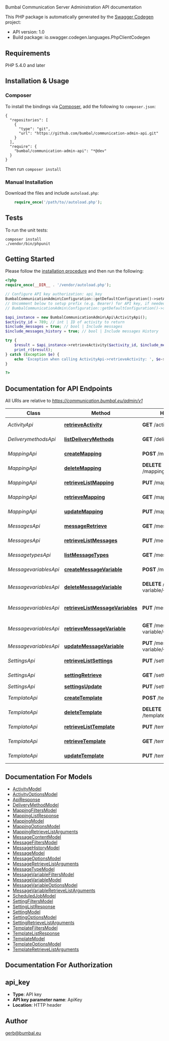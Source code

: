 # 
Bumbal Communication Server Administration API documentation

This PHP package is automatically generated by the [Swagger Codegen](https://github.com/swagger-api/swagger-codegen) project:

- API version: 1.0
- Build package: io.swagger.codegen.languages.PhpClientCodegen

## Requirements

PHP 5.4.0 and later

## Installation & Usage
### Composer

To install the bindings via [Composer](http://getcomposer.org/), add the following to `composer.json`:

```
{
  "repositories": [
    {
      "type": "git",
      "url": "https://github.com/bumbal/communication-admin-api.git"
    }
  ],
  "require": {
    "bumbal/communication-admin-api": "*@dev"
  }
}
```

Then run `composer install`

### Manual Installation

Download the files and include `autoload.php`:

```php
    require_once('/path/to//autoload.php');
```

## Tests

To run the unit tests:

```
composer install
./vendor/bin/phpunit
```

## Getting Started

Please follow the [installation procedure](#installation--usage) and then run the following:

```php
<?php
require_once(__DIR__ . '/vendor/autoload.php');

// Configure API key authorization: api_key
BumbalCommunicationAdmin\Configuration::getDefaultConfiguration()->setApiKey('ApiKey', 'YOUR_API_KEY');
// Uncomment below to setup prefix (e.g. Bearer) for API key, if needed
// BumbalCommunicationAdmin\Configuration::getDefaultConfiguration()->setApiKeyPrefix('ApiKey', 'Bearer');

$api_instance = new BumbalCommunicationAdmin\Api\ActivityApi();
$activity_id = 789; // int | ID of activity to return
$include_messages = true; // bool | Include messages
$include_messages_history = true; // bool | Include messages History

try {
    $result = $api_instance->retrieveActivity($activity_id, $include_messages, $include_messages_history);
    print_r($result);
} catch (Exception $e) {
    echo 'Exception when calling ActivityApi->retrieveActivity: ', $e->getMessage(), PHP_EOL;
}

?>
```

## Documentation for API Endpoints

All URIs are relative to *https://communication.bumbal.eu/admin/v1*

Class | Method | HTTP request | Description
------------ | ------------- | ------------- | -------------
*ActivityApi* | [**retrieveActivity**](docs/Api/ActivityApi.md#retrieveactivity) | **GET** /activity/{activityId} | Find activity by ID
*DeliverymethodsApi* | [**listDeliveryMethods**](docs/Api/DeliverymethodsApi.md#listdeliverymethods) | **GET** /delivery-method | List all DeliveryMethods
*MappingApi* | [**createMapping**](docs/Api/MappingApi.md#createmapping) | **POST** /mapping | Create a Mapping
*MappingApi* | [**deleteMapping**](docs/Api/MappingApi.md#deletemapping) | **DELETE** /mapping/{mappingId} | Delete a mapping
*MappingApi* | [**retrieveListMapping**](docs/Api/MappingApi.md#retrievelistmapping) | **PUT** /mapping | Retrieve List of Mapping
*MappingApi* | [**retrieveMapping**](docs/Api/MappingApi.md#retrievemapping) | **GET** /mapping/{mappingId} | Retrieve a mapping
*MappingApi* | [**updateMapping**](docs/Api/MappingApi.md#updatemapping) | **PUT** /mapping/{mappingId} | Update an mapping
*MessagesApi* | [**messageRetrieve**](docs/Api/MessagesApi.md#messageretrieve) | **GET** /message/{messageId} | Retrieve a Message
*MessagesApi* | [**retrieveListMessages**](docs/Api/MessagesApi.md#retrievelistmessages) | **PUT** /message | Retrieve List of Messages
*MessagetypesApi* | [**listMessageTypes**](docs/Api/MessagetypesApi.md#listmessagetypes) | **GET** /message-type | List all MessageTypes
*MessagevariablesApi* | [**createMessageVariable**](docs/Api/MessagevariablesApi.md#createmessagevariable) | **POST** /message-variable | Create a MessageVariable
*MessagevariablesApi* | [**deleteMessageVariable**](docs/Api/MessagevariablesApi.md#deletemessagevariable) | **DELETE** /message-variable/{messageVariableId} | Delete a message variables
*MessagevariablesApi* | [**retrieveListMessageVariables**](docs/Api/MessagevariablesApi.md#retrievelistmessagevariables) | **PUT** /message-variable | Retrieve List of Message Variables
*MessagevariablesApi* | [**retrieveMessageVariable**](docs/Api/MessagevariablesApi.md#retrievemessagevariable) | **GET** /message-variable/{messageVariableId} | Retrieve a message variable
*MessagevariablesApi* | [**updateMessageVariable**](docs/Api/MessagevariablesApi.md#updatemessagevariable) | **PUT** /message-variable/{messageVariableId} | Update an MessageVariable
*SettingsApi* | [**retrieveListSettings**](docs/Api/SettingsApi.md#retrievelistsettings) | **PUT** /setting | Retrieve List of Settings
*SettingsApi* | [**settingRetrieve**](docs/Api/SettingsApi.md#settingretrieve) | **GET** /setting/{settingId} | Retrieve a Setting
*SettingsApi* | [**settingsUpdate**](docs/Api/SettingsApi.md#settingsupdate) | **PUT** /setting/{settingId} | Update a Setting
*TemplateApi* | [**createTemplate**](docs/Api/TemplateApi.md#createtemplate) | **POST** /template | Create a Template
*TemplateApi* | [**deleteTemplate**](docs/Api/TemplateApi.md#deletetemplate) | **DELETE** /template/{templateId} | Delete a Template
*TemplateApi* | [**retrieveListTemplate**](docs/Api/TemplateApi.md#retrievelisttemplate) | **PUT** /template | Retrieve List of Templates
*TemplateApi* | [**retrieveTemplate**](docs/Api/TemplateApi.md#retrievetemplate) | **GET** /template/{templateId} | Retrieve a Template
*TemplateApi* | [**updateTemplate**](docs/Api/TemplateApi.md#updatetemplate) | **PUT** /template/{templateId} | Update an Template


## Documentation For Models

 - [ActivityModel](docs/Model/ActivityModel.md)
 - [ActivityOptionsModel](docs/Model/ActivityOptionsModel.md)
 - [ApiResponse](docs/Model/ApiResponse.md)
 - [DeliveryMethodModel](docs/Model/DeliveryMethodModel.md)
 - [MappingFiltersModel](docs/Model/MappingFiltersModel.md)
 - [MappingListResponse](docs/Model/MappingListResponse.md)
 - [MappingModel](docs/Model/MappingModel.md)
 - [MappingOptionsModel](docs/Model/MappingOptionsModel.md)
 - [MappingRetrieveListArguments](docs/Model/MappingRetrieveListArguments.md)
 - [MessageContentModel](docs/Model/MessageContentModel.md)
 - [MessageFiltersModel](docs/Model/MessageFiltersModel.md)
 - [MessageHistoryModel](docs/Model/MessageHistoryModel.md)
 - [MessageModel](docs/Model/MessageModel.md)
 - [MessageOptionsModel](docs/Model/MessageOptionsModel.md)
 - [MessageRetrieveListArguments](docs/Model/MessageRetrieveListArguments.md)
 - [MessageTypeModel](docs/Model/MessageTypeModel.md)
 - [MessageVariableFiltersModel](docs/Model/MessageVariableFiltersModel.md)
 - [MessageVariableModel](docs/Model/MessageVariableModel.md)
 - [MessageVariableOptionsModel](docs/Model/MessageVariableOptionsModel.md)
 - [MessageVariableRetrieveListArguments](docs/Model/MessageVariableRetrieveListArguments.md)
 - [ScheduledJobModel](docs/Model/ScheduledJobModel.md)
 - [SettingFiltersModel](docs/Model/SettingFiltersModel.md)
 - [SettingListResponse](docs/Model/SettingListResponse.md)
 - [SettingModel](docs/Model/SettingModel.md)
 - [SettingOptionsModel](docs/Model/SettingOptionsModel.md)
 - [SettingRetrieveListArguments](docs/Model/SettingRetrieveListArguments.md)
 - [TemplateFiltersModel](docs/Model/TemplateFiltersModel.md)
 - [TemplateListResponse](docs/Model/TemplateListResponse.md)
 - [TemplateModel](docs/Model/TemplateModel.md)
 - [TemplateOptionsModel](docs/Model/TemplateOptionsModel.md)
 - [TemplateRetrieveListArguments](docs/Model/TemplateRetrieveListArguments.md)


## Documentation For Authorization


## api_key

- **Type**: API key
- **API key parameter name**: ApiKey
- **Location**: HTTP header


## Author

gerb@bumbal.eu


